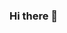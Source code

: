 ### Hi there 👋

<!--
**1kakarot/1kakarot** is a ✨ _special_ ✨ repository because its `README.md` (this file) appears on your GitHub profile.

Here are some ideas to get you started:

- 🔭 I’m currently working on chemistry, data science, programming, microcontrollers, electronics, etc.
- 🌱 I’m currently learning Rust, ML, AI, KiCAD, OpenSCAD, Blender etc.
- 👯 I’m looking to collaborate on something easy for start, to discover the correct workflow. Then on everything that is open source...
- 🤔 I’m looking for help with ...
- 💬 Ask me about ...
- 📫 How to reach me: ...
- 😄 Pronouns: ...
- ⚡ Fun fact: ...
-->
